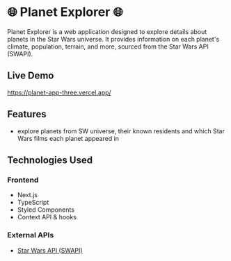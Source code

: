 # :globe_with_meridians: Planet Explorer :globe_with_meridians:

Planet Explorer is a web application designed to explore details about planets in the Star Wars universe. It provides information on each planet's climate, population, terrain, and more, sourced from the Star Wars API (SWAPI).

## Live Demo
https://planet-app-three.vercel.app/

## Features
- explore planets from SW universe, their known residents and which Star Wars films each planet appeared in

## Technologies Used
### Frontend
- Next.js
- TypeScript
- Styled Components
- Context API & hooks

### External APIs
- [Star Wars API (SWAPI)](https://swapi.dev/)


